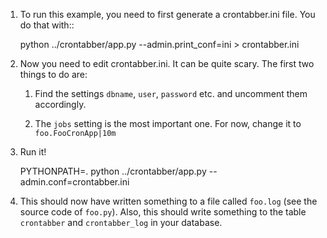 1. To run this example, you need to first generate a crontabber.ini
   file. You do that with::

   python ../crontabber/app.py --admin.print_conf=ini > crontabber.ini

2. Now you need to edit crontabber.ini. It can be quite scary.
   The first two things to do are:

   1. Find the settings `dbname`, `user`,
   `password` etc. and uncomment them accordingly.

   2. The `jobs` setting is the most important one. For now, change it
   to `foo.FooCronApp|10m`

3. Run it!

    PYTHONPATH=. python ../crontabber/app.py --admin.conf=crontabber.ini

4. This should now have written something to a file called `foo.log` (see
    the source code of `foo.py`).
   Also, this should write something to the table `crontabber` and
   `crontabber_log` in your database.
